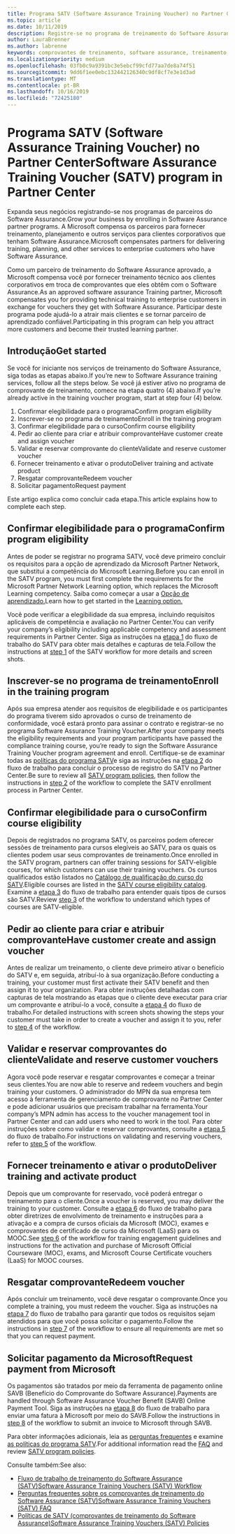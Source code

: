 ```yaml
---
title: Programa SATV (Software Assurance Training Voucher) no Partner Center | Partner Center
ms.topic: article
ms.date: 10/11/2019
description: Registre-se no programa de treinamento do Software Assurance
author: LauraBrenner
ms.author: labrenne
keywords: comprovantes de treinamento, software assurance, treinamento, inscrição no SATV, SATV
ms.localizationpriority: medium
ms.openlocfilehash: 03fb0c9a9391bc3e5ebcf99cfd77aa7de8a74f51
ms.sourcegitcommit: 9dd6f1ee0ebc132442126340c9df8cf7e3e1d3ad
ms.translationtype: MT
ms.contentlocale: pt-BR
ms.lasthandoff: 10/16/2019
ms.locfileid: "72425180"
---
```

# <a name="software-assurance-training-voucher-satv-program-in-partner-center"></a><span data-ttu-id="9cf39-104">Programa SATV (Software Assurance Training Voucher) no Partner Center</span><span class="sxs-lookup"><span data-stu-id="9cf39-104">Software Assurance Training Voucher (SATV) program in Partner Center</span></span>

<span data-ttu-id="9cf39-105">Expanda seus negócios registrando-se nos programas de parceiros do Software Assurance.</span><span class="sxs-lookup"><span data-stu-id="9cf39-105">Grow your business by enrolling in Software Assurance partner programs.</span></span> <span data-ttu-id="9cf39-106">A Microsoft compensa os parceiros para fornecer treinamento, planejamento e outros serviços para clientes corporativos que tenham Software Assurance.</span><span class="sxs-lookup"><span data-stu-id="9cf39-106">Microsoft compensates partners for delivering training, planning, and other services to enterprise customers who have Software Assurance.</span></span> 

<span data-ttu-id="9cf39-107">Como um parceiro de treinamento do Software Assurance aprovado, a Microsoft compensa você por fornecer treinamento técnico aos clientes corporativos em troca de comprovantes que eles obtêm com o Software Assurance.</span><span class="sxs-lookup"><span data-stu-id="9cf39-107">As an approved software assurance Training partner, Microsoft compensates you for providing technical training to enterprise customers in exchange for vouchers they get with Software Assurance.</span></span> <span data-ttu-id="9cf39-108">Participar deste programa pode ajudá-lo a atrair mais clientes e se tornar parceiro de aprendizado confiável.</span><span class="sxs-lookup"><span data-stu-id="9cf39-108">Participating in this program can help you attract more customers and become their trusted learning partner.</span></span>

## <a name="get-started"></a><span data-ttu-id="9cf39-109">Introdução</span><span class="sxs-lookup"><span data-stu-id="9cf39-109">Get started</span></span>

<span data-ttu-id="9cf39-110">Se você for iniciante nos serviços de treinamento do Software Assurance, siga todas as etapas abaixo.</span><span class="sxs-lookup"><span data-stu-id="9cf39-110">If you’re new to Software Assurance training services, follow all the steps below.</span></span> <span data-ttu-id="9cf39-111">Se você já estiver ativo no programa de comprovante de treinamento, comece na etapa quatro (4) abaixo.</span><span class="sxs-lookup"><span data-stu-id="9cf39-111">If you’re already active in the training voucher program, start at step four (4) below.</span></span> 

1. <span data-ttu-id="9cf39-112">Confirmar elegibilidade para o programa</span><span class="sxs-lookup"><span data-stu-id="9cf39-112">Confirm program eligibility</span></span>
2. <span data-ttu-id="9cf39-113">Inscrever-se no programa de treinamento</span><span class="sxs-lookup"><span data-stu-id="9cf39-113">Enroll in the training program</span></span>
3. <span data-ttu-id="9cf39-114">Confirmar elegibilidade para o curso</span><span class="sxs-lookup"><span data-stu-id="9cf39-114">Confirm course eligibility</span></span>
4. <span data-ttu-id="9cf39-115">Pedir ao cliente para criar e atribuir comprovante</span><span class="sxs-lookup"><span data-stu-id="9cf39-115">Have customer create and assign voucher</span></span>
5. <span data-ttu-id="9cf39-116">Validar e reservar comprovante do cliente</span><span class="sxs-lookup"><span data-stu-id="9cf39-116">Validate and reserve customer voucher</span></span>
6. <span data-ttu-id="9cf39-117">Fornecer treinamento e ativar o produto</span><span class="sxs-lookup"><span data-stu-id="9cf39-117">Deliver training and activate product</span></span>
7. <span data-ttu-id="9cf39-118">Resgatar comprovante</span><span class="sxs-lookup"><span data-stu-id="9cf39-118">Redeem voucher</span></span>
8. <span data-ttu-id="9cf39-119">Solicitar pagamento</span><span class="sxs-lookup"><span data-stu-id="9cf39-119">Request payment</span></span>

<span data-ttu-id="9cf39-120">Este artigo explica como concluir cada etapa.</span><span class="sxs-lookup"><span data-stu-id="9cf39-120">This article explains how to complete each step.</span></span>

## <a name="confirm-program-eligibility"></a><span data-ttu-id="9cf39-121">Confirmar elegibilidade para o programa</span><span class="sxs-lookup"><span data-stu-id="9cf39-121">Confirm program eligibility</span></span>

<span data-ttu-id="9cf39-122">Antes de poder se registrar no programa SATV, você deve primeiro concluir os requisitos para a opção de aprendizado da Microsoft Partner Network, que substitui a competência do Microsoft Learning.</span><span class="sxs-lookup"><span data-stu-id="9cf39-122">Before you can enroll in the SATV program, you must first complete the requirements for the Microsoft Partner Network Learning option, which replaces the Microsoft Learning competency.</span></span> <span data-ttu-id="9cf39-123">Saiba como começar a usar a [Opção de aprendizado.](https://partner.microsoft.com/en-us/membership/learning-partners)</span><span class="sxs-lookup"><span data-stu-id="9cf39-123">Learn how to get started in the [Learning option.](https://partner.microsoft.com/en-us/membership/learning-partners)</span></span>

<span data-ttu-id="9cf39-124">Você pode verificar a elegibilidade da sua empresa, incluindo requisitos aplicáveis de competência e avaliação no Partner Center.</span><span class="sxs-lookup"><span data-stu-id="9cf39-124">You can verify your company’s eligibility including applicable competency and assessment requirements in Partner Center.</span></span> <span data-ttu-id="9cf39-125">Siga as instruções na [etapa 1](https://query.prod.cms.rt.microsoft.com/cms/api/am/binary/RE3krfK) do fluxo de trabalho do SATV para obter mais detalhes e capturas de tela.</span><span class="sxs-lookup"><span data-stu-id="9cf39-125">Follow the instructions at [step 1](https://query.prod.cms.rt.microsoft.com/cms/api/am/binary/RE3krfK) of the SATV workflow for more details and screen shots.</span></span>

## <a name="enroll-in-the-training-program"></a><span data-ttu-id="9cf39-126">Inscrever-se no programa de treinamento</span><span class="sxs-lookup"><span data-stu-id="9cf39-126">Enroll in the training program</span></span>

<span data-ttu-id="9cf39-127">Após sua empresa atender aos requisitos de elegibilidade e os participantes do programa tiverem sido aprovados o curso de treinamento de conformidade, você estará pronto para assinar o contrato e registrar-se no programa Software Assurance Training Voucher.</span><span class="sxs-lookup"><span data-stu-id="9cf39-127">After your company meets the eligibility requirements and your program participants have passed the compliance training course, you’re ready to sign the Software Assurance Training Voucher program agreement and enroll.</span></span> <span data-ttu-id="9cf39-128">Certifique-se de examinar todas as [políticas do programa SATV](https://query.prod.cms.rt.microsoft.com/cms/api/am/binary/RE3koEP)e siga as instruções na [etapa 2](https://query.prod.cms.rt.microsoft.com/cms/api/am/binary/RE3krfK) do fluxo de trabalho para concluir o processo de registro do SATV no Partner Center.</span><span class="sxs-lookup"><span data-stu-id="9cf39-128">Be sure to review all [SATV program policies](https://query.prod.cms.rt.microsoft.com/cms/api/am/binary/RE3koEP), then follow the instructions in [step 2](https://query.prod.cms.rt.microsoft.com/cms/api/am/binary/RE3krfK) of the workflow to complete the SATV enrollment process in Partner Center.</span></span>   


## <a name="confirm-course-eligibility"></a><span data-ttu-id="9cf39-129">Confirmar elegibilidade para o curso</span><span class="sxs-lookup"><span data-stu-id="9cf39-129">Confirm course eligibility</span></span>
<span data-ttu-id="9cf39-130">Depois de registrados no programa SATV, os parceiros podem oferecer sessões de treinamento para cursos elegíveis ao SATV, para os quais os clientes podem usar seus comprovantes de treinamento.</span><span class="sxs-lookup"><span data-stu-id="9cf39-130">Once enrolled in the SATV program, partners can offer training sessions for SATV-eligible courses, for which customers can use their training vouchers.</span></span> <span data-ttu-id="9cf39-131">Os cursos qualificados estão listados no [Catálogo de qualificação do curso do SATV](http://savl-catalog.microsoft.com/).</span><span class="sxs-lookup"><span data-stu-id="9cf39-131">Eligible courses are listed in the [SATV course eligibility catalog](http://savl-catalog.microsoft.com/).</span></span> <span data-ttu-id="9cf39-132">Examine a [etapa 3](https://query.prod.cms.rt.microsoft.com/cms/api/am/binary/RE3krfK) do fluxo de trabalho para entender quais tipos de cursos são SATV.</span><span class="sxs-lookup"><span data-stu-id="9cf39-132">Review [step 3](https://query.prod.cms.rt.microsoft.com/cms/api/am/binary/RE3krfK) of the workflow to understand which types of courses are SATV-eligible.</span></span>

## <a name="have-customer-create-and-assign-voucher"></a><span data-ttu-id="9cf39-133">Pedir ao cliente para criar e atribuir comprovante</span><span class="sxs-lookup"><span data-stu-id="9cf39-133">Have customer create and assign voucher</span></span>

<span data-ttu-id="9cf39-134">Antes de realizar um treinamento, o cliente deve primeiro ativar o benefício do SATV e, em seguida, atribuí-lo à sua organização.</span><span class="sxs-lookup"><span data-stu-id="9cf39-134">Before conducting a training, your customer must first activate their SATV benefit and then assign it to your organization.</span></span> <span data-ttu-id="9cf39-135">Para obter instruções detalhadas com capturas de tela mostrando as etapas que o cliente deve executar para criar um comprovante e atribuí-lo a você, consulte a [etapa 4](https://query.prod.cms.rt.microsoft.com/cms/api/am/binary/RE3krfK) do fluxo de trabalho.</span><span class="sxs-lookup"><span data-stu-id="9cf39-135">For detailed instructions with screen shots showing the steps your customer must take in order to create a voucher and assign it to you, refer to [step 4](https://query.prod.cms.rt.microsoft.com/cms/api/am/binary/RE3krfK) of the workflow.</span></span>

## <a name="validate-and-reserve-customer-vouchers"></a><span data-ttu-id="9cf39-136">Validar e reservar comprovantes do cliente</span><span class="sxs-lookup"><span data-stu-id="9cf39-136">Validate and reserve customer vouchers</span></span>

<span data-ttu-id="9cf39-137">Agora você pode reservar e resgatar comprovantes e começar a treinar seus clientes.</span><span class="sxs-lookup"><span data-stu-id="9cf39-137">You are now able to reserve and redeem vouchers and begin training your customers.</span></span> <span data-ttu-id="9cf39-138">O administrador do MPN da sua empresa tem acesso à ferramenta de gerenciamento de comprovante no Partner Center e pode adicionar usuários que precisam trabalhar na ferramenta.</span><span class="sxs-lookup"><span data-stu-id="9cf39-138">Your company’s MPN admin has access to the voucher management tool in Partner Center and can add users who need to work in the tool.</span></span> <span data-ttu-id="9cf39-139">Para obter instruções sobre como validar e reservar comprovantes, consulte a [etapa 5](https://query.prod.cms.rt.microsoft.com/cms/api/am/binary/RE3krfK) do fluxo de trabalho.</span><span class="sxs-lookup"><span data-stu-id="9cf39-139">For instructions on validating and reserving vouchers, refer to [step 5](https://query.prod.cms.rt.microsoft.com/cms/api/am/binary/RE3krfK) of the workflow.</span></span>

## <a name="deliver-training-and-activate-product"></a><span data-ttu-id="9cf39-140">Fornecer treinamento e ativar o produto</span><span class="sxs-lookup"><span data-stu-id="9cf39-140">Deliver training and activate product</span></span>

<span data-ttu-id="9cf39-141">Depois que um comprovante for reservado, você poderá entregar o treinamento para o cliente.</span><span class="sxs-lookup"><span data-stu-id="9cf39-141">Once a voucher is reserved, you may deliver the training to your customer.</span></span> <span data-ttu-id="9cf39-142">Consulte a [etapa 6](https://query.prod.cms.rt.microsoft.com/cms/api/am/binary/RE3krfK) do fluxo de trabalho para obter diretrizes de envolvimento de treinamento e instruções para a ativação e a compra de cursos oficiais da Microsoft (MOC), exames e comprovantes de certificado de curso da Microsoft (LaaS) para os MOOC.</span><span class="sxs-lookup"><span data-stu-id="9cf39-142">See [step 6](https://query.prod.cms.rt.microsoft.com/cms/api/am/binary/RE3krfK) of the workflow for training engagement guidelines and instructions for the activation and purchase of Microsoft Official Courseware (MOC), exams, and Microsoft Course Certificate vouchers (LaaS) for MOOC courses.</span></span>

## <a name="redeem-voucher"></a><span data-ttu-id="9cf39-143">Resgatar comprovante</span><span class="sxs-lookup"><span data-stu-id="9cf39-143">Redeem voucher</span></span>

<span data-ttu-id="9cf39-144">Após concluir um treinamento, você deve resgatar o comprovante.</span><span class="sxs-lookup"><span data-stu-id="9cf39-144">Once you complete a training, you must redeem the voucher.</span></span> <span data-ttu-id="9cf39-145">Siga as instruções na [etapa 7](https://query.prod.cms.rt.microsoft.com/cms/api/am/binary/RE3krfK) do fluxo de trabalho para garantir que todos os requisitos sejam atendidos para que você possa solicitar o pagamento.</span><span class="sxs-lookup"><span data-stu-id="9cf39-145">Follow the instructions in [step 7](https://query.prod.cms.rt.microsoft.com/cms/api/am/binary/RE3krfK) of the workflow to ensure all requirements are met so that you can request payment.</span></span> 


## <a name="request-payment-from-microsoft"></a><span data-ttu-id="9cf39-146">Solicitar pagamento da Microsoft</span><span class="sxs-lookup"><span data-stu-id="9cf39-146">Request payment from Microsoft</span></span>

<span data-ttu-id="9cf39-147">Os pagamentos são tratados por meio da ferramenta de pagamento online SAVB (Benefício do Comprovante do Software Assurance).</span><span class="sxs-lookup"><span data-stu-id="9cf39-147">Payments are handled through Software Assurance Voucher Benefit (SAVB) Online Payment Tool.</span></span> <span data-ttu-id="9cf39-148">Siga as instruções na [etapa 8](https://query.prod.cms.rt.microsoft.com/cms/api/am/binary/RE3krfK) do fluxo de trabalho para enviar uma fatura à Microsoft por meio do SAVB.</span><span class="sxs-lookup"><span data-stu-id="9cf39-148">Follow the instructions in [step 8](https://query.prod.cms.rt.microsoft.com/cms/api/am/binary/RE3krfK) of the workflow to submit an invoice to Microsoft through SAVB.</span></span> 

<span data-ttu-id="9cf39-149">Para obter informações adicionais, leia as [perguntas frequentes](https://query.prod.cms.rt.microsoft.com/cms/api/am/binary/RE3kz5o) e examine [as políticas do programa SATV](https://query.prod.cms.rt.microsoft.com/cms/api/am/binary/RE3koEP).</span><span class="sxs-lookup"><span data-stu-id="9cf39-149">For additional information read the [FAQ](https://query.prod.cms.rt.microsoft.com/cms/api/am/binary/RE3kz5o) and review [SATV program policies](https://query.prod.cms.rt.microsoft.com/cms/api/am/binary/RE3koEP).</span></span>

<span data-ttu-id="9cf39-150">Consulte também:</span><span class="sxs-lookup"><span data-stu-id="9cf39-150">See also:</span></span>

- [<span data-ttu-id="9cf39-151">Fluxo de trabalho de treinamento do Software Assurance (SATV)</span><span class="sxs-lookup"><span data-stu-id="9cf39-151">Software Assurance Training Vouchers (SATV) Workflow</span></span>](https://query.prod.cms.rt.microsoft.com/cms/api/am/binary/RE3krfK)
- [<span data-ttu-id="9cf39-152">Perguntas frequentes sobre os comprovantes de treinamento do Software Assurance (SATV)</span><span class="sxs-lookup"><span data-stu-id="9cf39-152">Software Assurance Training Vouchers (SATV) FAQ</span></span>](https://query.prod.cms.rt.microsoft.com/cms/api/am/binary/RE3kz5o)
- [<span data-ttu-id="9cf39-153">Políticas de SATV (comprovantes de treinamento do Software Assurance)</span><span class="sxs-lookup"><span data-stu-id="9cf39-153">Software Assurance Training Vouchers (SATV) Policies</span></span>](https://query.prod.cms.rt.microsoft.com/cms/api/am/binary/RE3koEP)